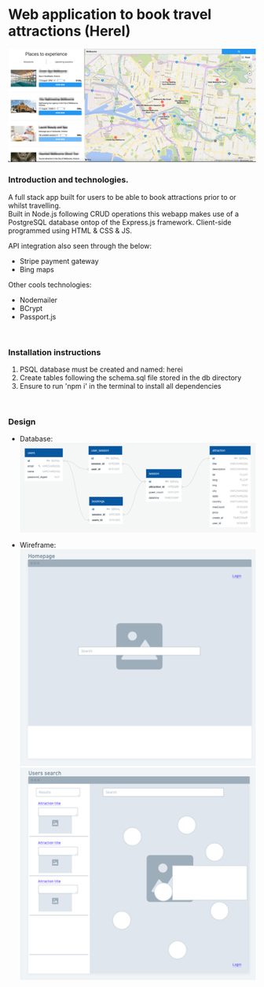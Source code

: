 # Web application to book travel attractions (HereI) <br/>
![Alt text](/design-doc/AppImg.png)


### Introduction and technologies.
A full stack app built for users to be able to book attractions prior to or whilst travelling.  
Built in Node.js following CRUD operations this webapp makes use of a PostgreSQL database ontop of the Express.js framework.
Client-side programmed using HTML & CSS & JS.
<br/>

API integration also seen through the below:
  - Stripe payment gateway
  - Bing maps
 
 Other cools technologies:
  - Nodemailer
  - BCrypt 
  - Passport.js
<br/>

### Installation instructions
1) PSQL database must be created and named: herei
2) Create tables following the schema.sql file stored in the db directory
3) Ensure to run 'npm i' in the terminal to install all dependencies
<br/>

### Design
  - Database: <br/>
  ![Alt text](/design-doc/DB-Diagram.png)

  - Wireframe:<br/>
  ![Alt text](/design-doc/HomeDesign.png)<br/>
  ![Alt text](/design-doc/SearchDesign.png)